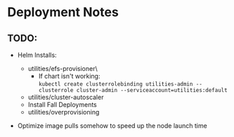 # Deployment Notes


## TODO:
 - Helm Installs:
    - utilities/efs-provisioner\
        - If chart isn't working:   
        `kubectl create clusterrolebinding utilities-admin --clusterrole cluster-admin --serviceaccount=utilities:default`
    - utilities/cluster-autoscaler
    - Install Fall Deployments
    - utilities/overprovisioning

 - Optimize image pulls somehow to speed up the node launch time